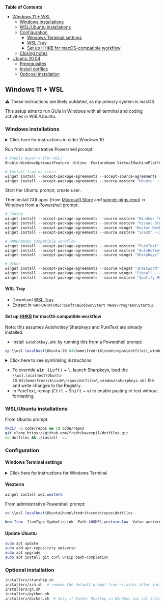 <!-- START doctoc generated TOC please keep comment here to allow auto update -->
<!-- DON'T EDIT THIS SECTION, INSTEAD RE-RUN doctoc TO UPDATE -->
**Table of Contents**

- [Windows 11 + WSL](#windows-11--wsl)
  - [Windows installations](#windows-installations)
  - [WSL/Ubuntu installations](#wslubuntu-installations)
  - [Configuration](#configuration)
    - [Windows Terminal settings](#windows-terminal-settings)
    - [WSL Tray](#wsl-tray)
    - [Set up HHKB for macOS-compatible workflow](#set-up-hhkb-for-macos-compatible-workflow)
  - [Closing notes](#closing-notes)
- [Ubuntu 20.04](#ubuntu-2004)
  - [Prerequisites](#prerequisites)
  - [Install dotfiles](#install-dotfiles)
  - [Optional installation](#optional-installation)

<!-- END doctoc generated TOC please keep comment here to allow auto update -->

## Windows 11 + WSL

⚠️ These instructions are likely outdated, as my primary system is macOS.

This setup aims to run GUIs in Windows with all terminal and coding activities in WSL/Ubuntu.

### Windows installations

<details>
  <summary>Click here for instructions in older Windows 10</summary>

  ```powershell
  # prerequisites
  Enable-WindowsOptionalFeature -Online -FeatureName VirtualMachinePlatform -NoRestart
  wsl --install
  wsl --list --online

  # reboot!
  
  # if wsl installed "Ubuntu":
  wsl --terminate Ubuntu
  wsl --unregister Ubuntu
  
  # install!
  wsl --install --distribution Ubuntu-20.04
  
  # get winget by downloading "App Installer" from the Microsoft Store:
  # https://www.microsoft.com/en-us/p/app-installer/9nblggh4nns1
  ```

</details>

Run from administrative Powershell prompt:

```powershell
# Enable Hyper-V (for WSL)
Enable-WindowsOptionalFeature -Online -FeatureName VirtualMachinePlatform -NoRestart

# Install from ms store
winget install --accept-package-agreements --accept-source-agreements --source msstore "Windows Subsystem for Linux" --id 9P9TQF7MRM4R
winget install --accept-package-agreements --source msstore "Ubuntu" --id 9PDXGNCFSCZV
```

Start the Ubuntu prompt, create user.

Then install GUI apps (from [Microsoft Store](https://www.microsoft.com/en-us/store/apps/windows) and [winget-pkgs repo](https://github.com/microsoft/winget-pkgs)) in Windows from a Powershell prompt:

```powershell
# Coding
winget install --accept-package-agreements --source msstore "Windows Terminal" --id 9N0DX20HK701
winget install --accept-package-agreements --source msstore "Visual Studio Code" --id XP9KHM4BK9FZ7Q
winget install --accept-package-agreements --source winget "Docker Desktop" --id "Docker.DockerDesktop"
winget install --accept-package-agreements --source msstore "Slack" --id "9WZDNCRDK3WP"

# HHKB/macOS compatible workflow
winget install --accept-package-agreements --source msstore "PureText" --id 9PKJV6319QTL
winget install --accept-package-agreements --source msstore "AutoHotkey Store Edition" --id 9NQ8Q8J78637
winget install --accept-package-agreements --source winget "SharpKeys" --id "RandyRants.SharpKeys"

# Other
winget install --accept-package-agreements --source winget "1Password" --id "AgileBits.1Password"
winget install --accept-package-agreements --source winget "Signal" --id "OpenWhisperSystems.Signal"
winget install --accept-package-agreements --source msstore "Spotify Music" --id 9NCBCSZSJRSB
```

#### WSL Tray

* Download [WSL Tray](https://github.com/yzgyyang/wsl-tray/releases)
* Extract in `%APPDATA%\Microsoft\Windows\Start Menu\Programs\Startup`

#### Set up [HHKB](https://happyhackingkb.com/) for macOS-compatible workflow

Note: this assumes Autohotkey Sharpkeys and PureText are already installed.

* Install `autohotkey.ahk` by running this from a Powershell prompt:

```powershell
cp \\wsl.localhost\Ubuntu-20.04\home\fredrik\code\repos\dotfiles\_windows\autohotkey.ahk "$env:APPDATA\Microsoft\Windows\Start Menu\Programs\Startup\autohotkey.ahk"
```

<details>
  <summary>Click here to see symlinking instructions</summary>

  Symlinking can be done, instead of copying the `autohotkey.ahk`, from an administrative Powershell prompt:

  ```powershell
  New-Item -ItemType SymbolicLink -Path "$env:APPDATA\Microsoft\Windows\Start Menu\Programs\Startup\autohotkey.ahk" -Value _windows\autohotkey.ahk
  ```

  :warning: ...however, if WSL is not running, the AutoHotkey script won't run. It may be more desireable to copy the file into place.
</details>

* To override <kbd>Win (Left)</kbd> + <kbd>l</kbd>, launch Sharpkeys, load the `\\wsl.localhost\Ubuntu-20.04\home\fredrik\code\repos\dotfiles\_windows\sharpkeys.skl` file and write changes to the Registry.
* In PureText, remap (<kbd>Ctrl</kbd> + <kbd>Shift</kbd> + <kbd>v</kbd>) to enable pasting of text without formatting.


### WSL/Ubuntu installations

From Ubuntu prompt:

```bash
mkdir -p code/repos && cd code/repos
git clone https://github.com/fredrikaverpil/dotfiles.git
cd dotfiles && ./install -vv
```

### Configuration

#### Windows Terminal settings

<details>
  <summary>Click here for instructions for Windows Terminal</summary>

Run from administrative Powershell prompt:

```powershell
# Remove original settings.json
rm $HOME\AppData\Local\Packages\Microsoft.WindowsTerminal_8wekyb3d8bbwe\LocalState\settings.json

# Create symlink into WSL2's dotfiles repo
cd \\wsl.localhost\Ubuntu\home\fredrik\code\repos\dotfiles

New-Item -ItemType SymbolicLink -Path $HOME\AppData\Local\Packages\Microsoft.WindowsTerminal_8wekyb3d8bbwe\LocalState\settings.json -Value _windows\terminal_settings.json
```

</details>

#### Wezterm

```powershell
winget install wez.wezterm
```

From administrative Powershell prompt:

```powershell
cd \\wsl.localhost\Ubuntu\home\fredrik\code\repos\dotfiles

New-Item -ItemType SymbolicLink -Path $HOME\.wezterm.lua -Value wezterm.lua
```


#### Update Ubuntu

```bash
sudo apt update
sudo add-apt-repository universe
sudo apt upgrade
sudo apt install git curl unzip bash-completion
```

### Optional installation

```bash
installers/starship.sh
installers/zsh.sh  # remove the default prompt from ~/.zshrc after installation
installers/gh.sh
installers/python.sh
installers/docker.sh  # only if Docker Desktop in Windows was not installed
```

